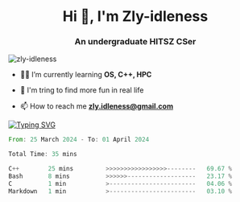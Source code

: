<h1 align="center">Hi 👋, I'm Zly-idleness</h1>

<h3 align="center">An undergraduate HITSZ CSer</h3>

<p align="left"> <img src="https://komarev.com/ghpvc/?username=zly-idleness&label=Profile%20views&color=0e75b6&style=flat" alt="zly-idleness" /> </p>


- 👨‍💻 I’m currently learning **OS, C++, HPC**

- 🌱 I'm tring to find more fun in real life

- 📫 How to reach me **zly.idleness@gmail.com**



[![Typing SVG](https://readme-typing-svg.herokuapp.com?font=Fira+Code&pause=1000&width=435&lines=I+Maybe+Slow)](https://git.io/typing-svg)


<!--START_SECTION:waka-->

```rust
From: 25 March 2024 - To: 01 April 2024

Total Time: 35 mins

C++        25 mins         >>>>>>>>>>>>>>>>>--------   69.67 %
Bash       8 mins          >>>>>>-------------------   23.17 %
C          1 min           >------------------------   04.06 %
Markdown   1 min           >------------------------   03.10 %
```

<!--END_SECTION:waka-->


